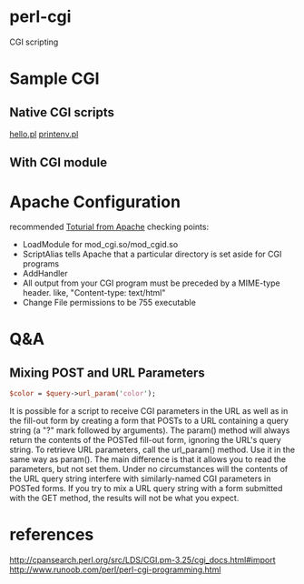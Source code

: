 # perl-cgi
CGI scripting

# Sample CGI
## Native CGI scripts
[hello.pl](https://github.com/jzhangkun/perl-cgi/blob/master/cgi-bin/hello.cgi)
[printenv.pl](https://github.com/jzhangkun/perl-cgi/blob/master/cgi-bin/printenv.cgi)

## With CGI module


# Apache Configuration
recommended [Toturial from Apache](https://httpd.apache.org/docs/2.4/howto/cgi.html)
checking points:
* LoadModule for mod_cgi.so/mod_cgid.so
* ScriptAlias tells Apache that a particular directory is set aside for CGI programs
* AddHandler 
* All output from your CGI program must be preceded by a MIME-type header. like, "Content-type: text/html"
* Change File permissions to be 755 executable

# Q&A
## Mixing POST and URL Parameters
```perl
$color = $query->url_param('color');
```
It is possible for a script to receive CGI parameters in the URL as well as in the fill-out form by creating a form that POSTs to a URL containing a query string (a "?" mark followed by arguments). The param() method will always return the contents of the POSTed fill-out form, ignoring the URL's query string. To retrieve URL parameters, call the url_param() method. Use it in the same way as param(). The main difference is that it allows you to read the parameters, but not set them.
Under no circumstances will the contents of the URL query string interfere with similarly-named CGI parameters in POSTed forms. If you try to mix a URL query string with a form submitted with the GET method, the results will not be what you expect.

# references
http://cpansearch.perl.org/src/LDS/CGI.pm-3.25/cgi_docs.html#import
http://www.runoob.com/perl/perl-cgi-programming.html

